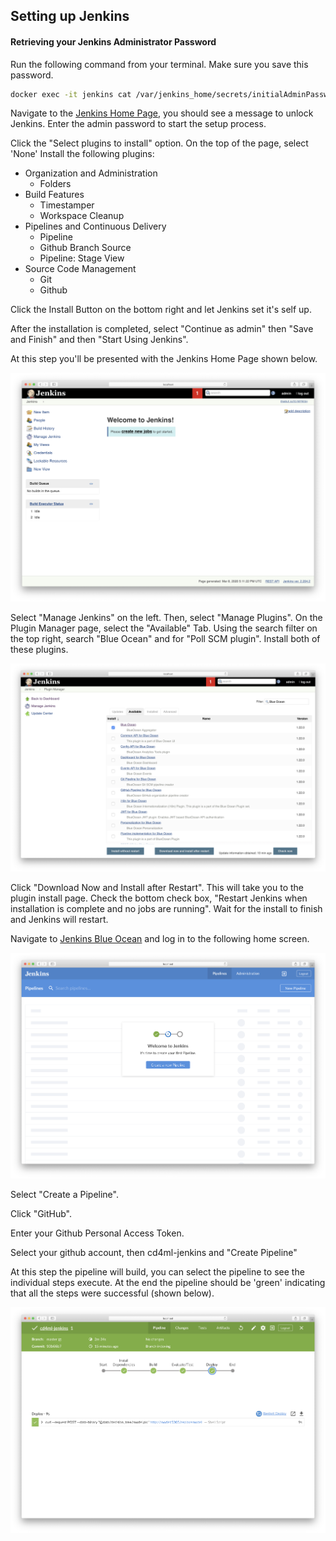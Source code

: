 ## Setting up Jenkins

#### Retrieving your Jenkins Administrator Password

Run the following command from your terminal. Make sure you save this password.
```bash
docker exec -it jenkins cat /var/jenkins_home/secrets/initialAdminPassword
```

Navigate to the [Jenkins Home Page](http://localhost:10000), you should see a message to unlock Jenkins. Enter the admin password to start the setup process.

Click the "Select plugins to install" option. On the top of the page, select 'None' Install the following plugins:

* Organization and Administration
    * Folders
* Build Features
    * Timestamper
    * Workspace Cleanup
* Pipelines and Continuous Delivery
    * Pipeline
    * Github Branch Source
    * Pipeline: Stage View
* Source Code Management
    * Git
    * Github

Click the Install Button on the bottom right and let Jenkins set it's self up.

After the installation is completed, select "Continue as admin" then "Save and Finish" and then "Start Using Jenkins".

At this step you'll be presented with the Jenkins Home Page shown below.

![JenkinsHomePage](./images/JenkinsHomePage.png)

Select "Manage Jenkins" on the left. Then, select "Manage Plugins". On the Plugin Manager page, select the "Available" Tab. Using the search filter on the top right, search "Blue Ocean" and for "Poll SCM plugin". Install both of these plugins.

![BlueOcean](./images/BlueOcean.png)

Click "Download Now and Install after Restart". This will take you to the plugin install page. Check the bottom check box, "Restart Jenkins when installation is complete and no jobs are running". Wait for the install to finish and Jenkins will restart.

Navigate to [Jenkins Blue Ocean](http://localhost:10000/blue) and log in to the following home screen.

![BlueOceanWelcome](./images/BlueOceanWelcomeScreen.png)

Select "Create a Pipeline".

Click "GitHub".

Enter your Github Personal Access Token.

Select your github account, then cd4ml-jenkins and "Create Pipeline"

At this step the pipeline will build, you can select the pipeline to see the individual steps execute. At the end the pipeline should be 'green' indicating that all the steps were successful (shown below).

![GreenBuildPipline](./images/GreenBuildPipeline.png)